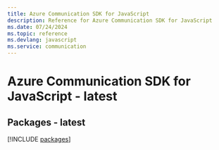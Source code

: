 ```yaml
---
title: Azure Communication SDK for JavaScript
description: Reference for Azure Communication SDK for JavaScript
ms.date: 07/24/2024
ms.topic: reference
ms.devlang: javascript
ms.service: communication
---
```

# Azure Communication SDK for JavaScript - latest
## Packages - latest
[!INCLUDE [packages](communication-index.md)]